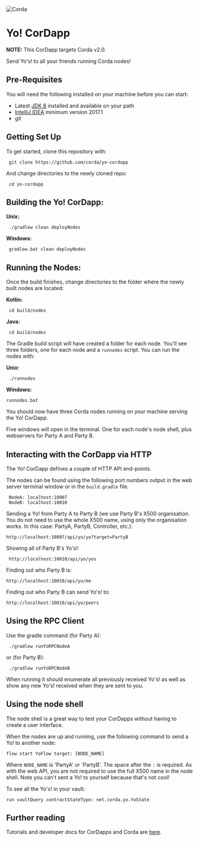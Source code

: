 ![Corda](https://www.corda.net/wp-content/uploads/2016/11/fg005_corda_b.png)

# Yo! CorDapp

**NOTE:** This CorDapp targets Corda v2.0.

Send Yo's! to all your friends running Corda nodes!

## Pre-Requisites

You will need the following installed on your machine before you can start:

* Latest [JDK 8](http://www.oracle.com/technetwork/java/javase/downloads/jdk8-downloads-2133151.html) 
  installed and available on your path
* [IntelliJ IDEA](https://www.jetbrains.com/idea/download/) minimum version 2017.1
* git

## Getting Set Up

To get started, clone this repository with:

     git clone https://github.com/corda/yo-cordapp

And change directories to the newly cloned repo:

     cd yo-cordapp

## Building the Yo! CorDapp:

**Unix:** 

     ./gradlew clean deployNodes

**Windows:**

     gradlew.bat clean deployNodes

## Running the Nodes:

Once the build finishes, change directories to the folder where the newly
built nodes are located:

**Kotlin:**

     cd build/nodes

**Java:**

     cd build/nodes

The Gradle build script will have created a folder for each node. You'll
see three folders, one for each node and a `runnodes` script. You can
run the nodes with:

**Unix:**

     ./runnodes

**Windows:**

    runnodes.bat

You should now have three Corda nodes running on your machine serving
the Yo! CorDapp.

Five windows will open in the terminal. One for each node's node shell, plus webservers for Party A and Party B.

## Interacting with the CorDapp via HTTP

The Yo! CorDapp defines a couple of HTTP API end-points.

The nodes can be found using the following port numbers output in the web server
terminal window or in the `build.gradle` file.

     NodeA: localhost:10007
     NodeB: localhost:10010

Sending a Yo! from Party A to Party B (we use Party B's X500 organisation. You do not need to use the whole X500 name,
using only the organisation works. In this case: PartyA, PartyB, Controller, etc.):

    http://localhost:10007/api/yo/yo?target=PartyB

Showing all of Party B's Yo's!:

     http://localhost:10010/api/yo/yos
     
Finding out who Party B is:

    http://localhost:10010/api/yo/me

Finding out who Party B can send Yo's! to:

    http://localhost:10010/api/yo/peers

## Using the RPC Client

Use the gradle command (for Party A):

     ./gradlew runYoRPCNodeA
     
or (for Party B):
     
     ./gradlew runYoRPCNodeB

When running it should enumerate all previously received Yo's! as well as show any new Yo's! 
received when they are sent to you.

## Using the node shell

The node shell is a great way to test your CorDapps without having to create a user interface. 

When the nodes are up and running, use the following command to send a Yo! to another node:

    flow start YoFlow target: [NODE_NAME]
    
Where `NODE_NAME` is 'PartyA' or 'PartyB'. The space after the `:` is required. As with the web API, you are not 
required to use the full X500 name in the node shell. Note you can't sent a Yo! to yourself because that's not cool!

To see all the Yo's! in your vault:

    run vaultQuery contractStateType: net.corda.yo.YoState

## Further reading

Tutorials and developer docs for CorDapps and Corda are [here](https://docs.corda.net/).
